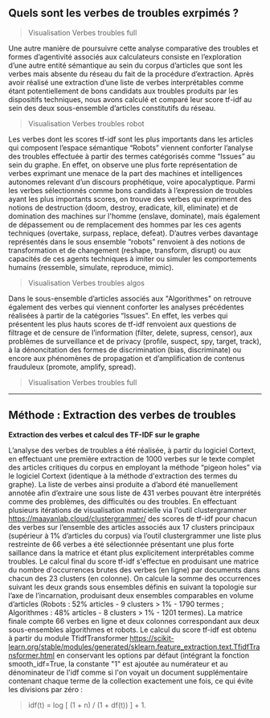 
## Quels sont les verbes de troubles exrpimés ? 

>Visualisation Verbes troubles full

Une autre manière de poursuivre cette analyse comparative des troubles et formes d’agentivité associés aux calculateurs consiste en l’exploration d’une autre entité sémantique au sein du corpus d’articles que sont les verbes mais absente du réseau du fait de la procédure d’extraction. Après avoir réalisé une extraction d’une liste de verbes interprétables comme étant potentiellement de bons candidats aux troubles produits par les dispositifs techniques, nous avons calculé et comparé leur score tf-idf  au sein des deux sous-ensemble d’articles constitutifs du réseau.

>Visualisation Verbes troubles robot

Les verbes dont les scores tf-idf sont les plus importants dans les articles qui composent l’espace sémantique “Robots” viennent conforter l’analyse des troubles effectuée à partir des termes catégorisés comme “Issues” au sein du graphe. En effet, on observe une plus forte représentation de verbes exprimant une menace de la part des machines et intelligences autonomes relevant d’un discours prophétique, voire apocalyptique. Parmi les verbes sélectionnés comme bons candidats à l’expression de troubles ayant les plus importants scores, on trouve des verbes qui expriment des notions de destruction (doom, destroy, eradicate, kill, eliminate) et de domination des machines sur l'homme (enslave, dominate), mais également de  dépassement ou de remplacement des hommes par les ces agents techniques (overtake, surpass, replace, defeat). D’autres verbes davantage représentés dans le sous ensemble “robots” renvoient à des notions de transformation et de changement (reshape, transform, disrupt) ou aux capacités de ces agents techniques à imiter ou simuler les comportements humains (ressemble, simulate, reproduce, mimic).

>Visualisation Verbes troubles algos

Dans le sous-ensemble d’articles associés aux "Algorithmes" on retrouve également des verbes qui viennent conforter les analyses précédentes réalisées à partir de la catégories “Issues”. En effet, les verbes qui présentent les plus hauts scores de tf-idf renvoient aux questions de filtrage et de censure de l’information (filter, delete, supress, censor), aux problèmes de surveillance et de privacy (profile, suspect, spy, target, track), à la dénoncitation des formes de discrimination (bias, discriminate) ou encore aux phénomènes de propagation et d’amplification de contenus frauduleux (promote, amplify, spread). 

>Visualisation Verbes troubles full

---

## Méthode : Extraction des verbes de troubles 

**Extraction des verbes et calcul des TF-IDF sur le graphe** 

L’analyse des verbes de troubles a été réalisée, à partir du logiciel Cortext, en effectuant une première extraction de 1000 verbes sur le texte complet des articles critiques du corpus en employant la méthode “pigeon holes” via le logiciel Cortext (identique à la méthode d'extraction des termes du graphe).
La liste de verbes ainsi produite a d’abord été manuellement annotée afin d’extraire une sous liste de 431 verbes pouvant être interprétés comme des problèmes, des difficultés ou des troubles. En effectuant plusieurs itérations de visualisation matricielle via l'outil clustergrammer https://maayanlab.cloud/clustergrammer/ des scores de tf-idf pour chacun des verbes sur l’ensemble des articles associés aux 17 clusters principaux (supérieur à 1% d’articles du corpus) via l’outil clustergrammer une liste plus restreinte de 66 verbes a été sélectionnée présentant une plus forte saillance dans la matrice et étant plus explicitement interprétables comme troubles.
Le calcul final du score tf-idf s'effectue en produisant une matrice du nombre d'occurrences brutes des verbes (en ligne) par documents dans chacun des 23 clusters (en colonne). On calcule la somme des occurrences suivant les deux grands sous ensembles définis en suivant la topologie sur l’axe de l’incarnation, produisant deux ensembles comparables en volume d’articles (Robots : 52% articles - 9 clusters > 1% - 1790 termes ; Algorithmes : 48% articles - 8 clusters > 1% - 1201 termes).
La matrice finale compte 66 verbes en ligne et deux colonnes correspondant aux deux sous-ensembles algorithmes et robots. Le calcul du score tf-idf est obtenu à partir du module TfidfTransformer https://scikit-learn.org/stable/modules/generated/sklearn.feature_extraction.text.TfidfTransformer.html en conservant les options par défaut (intégrant la fonction smooth_idf=True, la constante "1" est ajoutée au numérateur et au dénominateur de l'idf comme si l'on voyait un document supplémentaire contenant chaque terme de la collection exactement une fois, ce qui évite les divisions par zéro : 
>idf(t) = log [ (1 + n) / (1 + df(t)) ] + 1.

